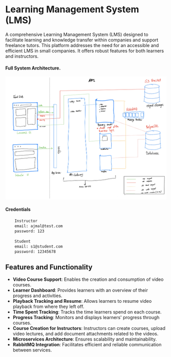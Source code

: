 # Learning Management System (LMS)

A comprehensive Learning Management System (LMS) designed to facilitate learning and knowledge transfer within companies and support freelance tutors. This platform addresses the need for an accessible and efficient LMS in small companies. It offers robust features for both learners and instructors.

#### Full System Architecture.

![alt text](5_6123184313828643108_page-0001.jpg)
#### Credentials
``` 
    Instructor
    email: ajmal@test.com
    password: 123

    Student
    email: s1@student.com
    password: 12345678
 ```
## Features and Functionality
- **Video Course Support**: Enables the creation and consumption of video courses.
- **Learner Dashboard**: Provides learners with an overview of their progress and activities.
- **Playback Tracking and Resume**: Allows learners to resume video playback from where they left off.
- **Time Spent Tracking**: Tracks the time learners spend on each course.
- **Progress Tracking**: Monitors and displays learners' progress through courses.
- **Course Creation for Instructors**: Instructors can create courses, upload video lectures, and add document attachments related to the videos.
- **Microservices Architecture**: Ensures scalability and maintainability.
- **RabbitMQ Integration**: Facilitates efficient and reliable communication between services.
